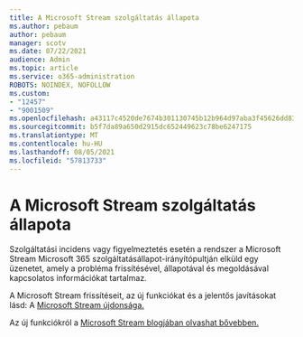 ```yaml
---
title: A Microsoft Stream szolgáltatás állapota
ms.author: pebaum
author: pebaum
manager: scotv
ms.date: 07/22/2021
audience: Admin
ms.topic: article
ms.service: o365-administration
ROBOTS: NOINDEX, NOFOLLOW
ms.custom:
- "12457"
- "9001509"
ms.openlocfilehash: a43117c4520de7674b301130745b12b964d97aba3f45626dd83517f8cbae592d
ms.sourcegitcommit: b5f7da89a650d2915dc652449623c78be6247175
ms.translationtype: MT
ms.contentlocale: hu-HU
ms.lasthandoff: 08/05/2021
ms.locfileid: "57813733"
---
```

# <a name="microsoft-stream-service-health"></a>A Microsoft Stream szolgáltatás állapota

Szolgáltatási incidens vagy figyelmeztetés esetén a rendszer a Microsoft [](https://admin.microsoft.com/AdminPortal/Home#/servicehealth) Stream Microsoft 365 szolgáltatásállapot-irányítópultján elküld egy üzenetet, amely a probléma frissítésével, állapotával és megoldásával kapcsolatos információkat tartalmaz.

A Microsoft Stream frissítéseit, az új funkciókat és a jelentős javításokat lásd: A [Microsoft Stream újdonsága.](https://aka.ms/StreamNew)

Az új funkciókról a [Microsoft Stream blogjában olvashat bővebben.](https://aka.ms/StreamBlog)

